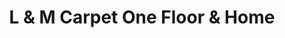 ---
title: "L & M Carpet One Floor & Home"
url: /mechanicsville/l-und-m-carpet-one-floor-und-home/
shop: Fußböden
---